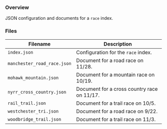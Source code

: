 ### Overview

JSON configuration and documents for a `race` index.

### Files

| Filename                    | Description                                                               |
|-----------------------------|---------------------------------------------------------------------------|
| `index.json`                | Configuration for the `race` index.                                       |
| `manchester_road_race.json` | Document for a road race on 11/28.                                        |
| `mohawk_mountain.json`      | Document for a mountain race on 10/19.                                    |
| `nyrr_cross_country.json`   | Document for a cross country race on 11/17.                               |
| `rail_trail.json`           | Document for a trail race on 10/5.                                        |
| `westchester_tri.json`      | Document for a road race on 9/22.                                         |
| `woodbridge_trail.json`     | Document for a trail race on 11/3.                                        |